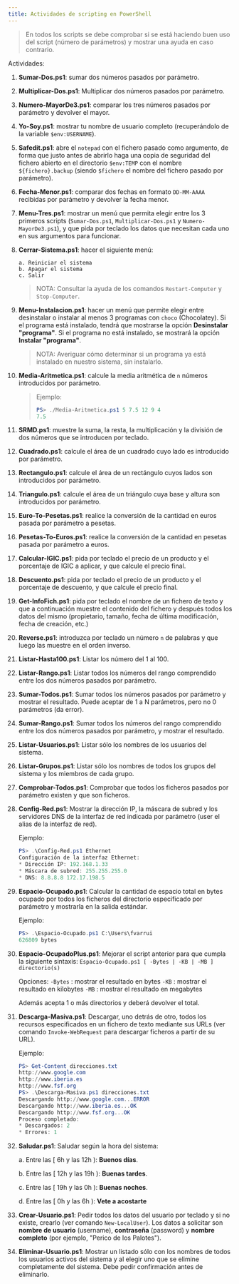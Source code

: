 ```yaml
---
title: Actividades de scripting en PowerShell
---
```


> En todos los scripts se debe comprobar si se está haciendo buen uso del script (número de parámetros) y mostrar una ayuda en caso contrario.

Actividades:

1. **Sumar-Dos.ps1**: sumar dos números pasados por parámetro.

2. **Multiplicar-Dos.ps1**: Multiplicar dos números pasados por parámetro.

3. **Numero-MayorDe3.ps1**: comparar los tres números pasados por parámetro y devolver el mayor.

4. **Yo-Soy.ps1**: mostrar tu nombre de usuario completo (recuperándolo de la variable `$env:USERNAME`).

5. **Safedit.ps1**: abre el `notepad` con el fichero pasado como argumento, de forma que justo antes de abrirlo haga una copia de seguridad del fichero abierto en el directorio `$env:TEMP` con el nombre `${fichero}.backup` (siendo `$fichero` el nombre del fichero pasado por parámetro).

6. **Fecha-Menor.ps1**: comparar dos fechas en formato `DD-MM-AAAA` recibidas por parámetro y devolver la fecha menor.

7. **Menu-Tres.ps1**: mostrar un menú que permita elegir entre los 3 primeros scripts (`Sumar-Dos.ps1`, `Multiplicar-Dos.ps1` y `Numero-MayorDe3.ps1`), y que pida por teclado los datos que necesitan cada uno en sus argumentos para funcionar.

8. **Cerrar-Sistema.ps1**: hacer el siguiente menú:
   
   ```
   a. Reiniciar el sistema
   b. Apagar el sistema
   c. Salir
   ```
   
   > NOTA: Consultar la ayuda de los comandos `Restart-Computer` y `Stop-Computer`.

9. **Menu-Instalacion.ps1**: hacer un menú que permite elegir entre desinstalar o instalar al menos 3 programas con `choco` (Chocolatey). Si el programa está instalado, tendrá que mostrarse la opción **Desinstalar "programa"**. Si el
   programa no está instalado, se mostrará la opción **Instalar "programa"**.
   
   > NOTA: Averiguar cómo determinar si un programa ya está instalado en nuestro sistema, sin instalarlo.

10. **Media-Aritmetica.ps1**: calcule la media aritmética de `n` números introducidos por parámetro. 
    
    > Ejemplo: 
    > 
    > ```powershell
    > PS> ./Media-Aritmetica.ps1 5 7.5 12 9 4
    > 7.5
    > ```

11. **SRMD.ps1**: muestre la suma, la resta, la multiplicación y la división de dos números que se introducen por teclado.

12. **Cuadrado.ps1**: calcule el área de un cuadrado cuyo lado es introducido por parámetro.

13. **Rectangulo.ps1**: calcule el área de un rectángulo cuyos lados son introducidos por parámetro.

14. **Triangulo.ps1**: calcule el área de un triángulo cuya base y altura son introducidos por parámetro.

15. **Euro-To-Pesetas.ps1**: realice la conversión de la cantidad en euros pasada por parámetro a pesetas.

16. **Pesetas-To-Euros.ps1**: realice la conversión de la cantidad en pesetas pasada por parámetro a euros.

17. **Calcular-IGIC.ps1**: pida por teclado el precio de un producto y el porcentaje de IGIC a aplicar, y que calcule el precio final.

18. **Descuento.ps1**: pida por teclado el precio de un producto y el porcentaje de descuento, y que calcule el precio final.

19. **Get-InfoFich.ps1**: pida por teclado el nombre de un fichero de texto y que a continuación muestre el contenido del fichero y después todos los datos del mismo (propietario, tamaño, fecha de última modificación, fecha de creación, etc.)

20. **Reverse.ps1**: introduzca por teclado un número `n` de palabras y que luego las muestre en el orden inverso.

21. **Listar-Hasta100.ps1**: Listar los número del 1 al 100.

22. **Listar-Rango.ps1**: Listar todos los números del rango comprendido entre los dos números pasados por parámetro.

23. **Sumar-Todos.ps1**: Sumar todos los números pasados por parámetro y mostrar el resultado. Puede aceptar de 1 a N parámetros, pero no 0 parámetros (da error).

24. **Sumar-Rango.ps1**: Sumar todos los números del rango comprendido entre los dos números pasados por parámetro, y mostrar el resultado.

25. **Listar-Usuarios.ps1**: Listar sólo los nombres de los usuarios del sistema.

26. **Listar-Grupos.ps1**: Listar sólo los nombres de todos los grupos del sistema y los miembros de cada grupo.

27. **Comprobar-Todos.ps1**: Comprobar que todos los ficheros pasados por parámetro existen y que son ficheros.

28. **Config-Red.ps1**: Mostrar la dirección IP, la máscara de subred y los servidores DNS de la interfaz de red indicada por parámetro (user el alias de la interfaz de red).
    
    Ejemplo:
    
    ```powershell
    PS> .\Config-Red.ps1 Ethernet
    Configuración de la interfaz Ethernet:
    * Dirección IP: 192.168.1.33
    * Máscara de subred: 255.255.255.0
    * DNS: 8.8.8.8 172.17.198.5
    ```

29. **Espacio-Ocupado.ps1**: Calcular la cantidad de espacio total en bytes ocupado por todos los ficheros del directorio especificado por parámetro y mostrarla en la salida estándar. 
    
    Ejemplo:
    
    ```powershell
    PS> .\Espacio-Ocupado.ps1 C:\Users\fvarrui
    626809 bytes
    ```

30. **Espacio-OcupadoPlus.ps1**: Mejorar el script anterior para que cumpla la siguiente sintaxis: `Espacio-Ocupado.ps1 [ -Bytes | -KB | -MB ] directorio(s)`
    
    Opciones:
    `-Bytes` : mostrar el resultado en bytes
    `-KB` : mostrar el resultado en kilobytes
    `-MB` : mostrar el resultado en megabytes
    
    Además acepta 1 o más directorios y deberá devolver el total.

31. **Descarga-Masiva.ps1**: Descargar, uno detrás de otro, todos los recursos especificados en un fichero de texto mediante sus URLs (ver comando `Invoke-WebRequest` para descargar ficheros a partir de su URL).
    
    Ejemplo:
    
    ```powershell
    PS> Get-Content direcciones.txt
    http://www.google.com
    http://www.iberia.es
    http://www.fsf.org
    PS> .\Descarga-Masiva.ps1 direcciones.txt
    Descargando http://www.google.com...ERROR
    Descargando http://www.iberia.es...OK
    Descargando http://www.fsf.org...OK
    Proceso completado:
    * Descargados: 2
    * Errores: 1
    ```

32. **Saludar.ps1**: Saludar según la hora del sistema: 
    
    a. Entre las [ 6h y las 12h ): **Buenos días**.
    
    b. Entre las [ 12h y las 19h ): **Buenas tardes**. 
    
    c. Entre las [ 19h y las 0h ): **Buenas noches**.
    
    d. Entre las [ 0h y las 6h ): **Vete a acostarte**

33. **Crear-Usuario.ps1**: Pedir todos los datos del usuario por teclado y si no existe, crearlo (ver comando `New-LocalUser`). Los datos a solicitar son **nombre de usuario** (username), **contraseña** (password) y **nombre completo** (por ejemplo, "Perico de los Palotes").

34. **Eliminar-Usuario.ps1**: Mostrar un listado sólo con los nombres de todos los usuarios activos del sistema y al elegir uno que se elimine completamente del sistema. Debe pedir confirmación antes de eliminarlo.
